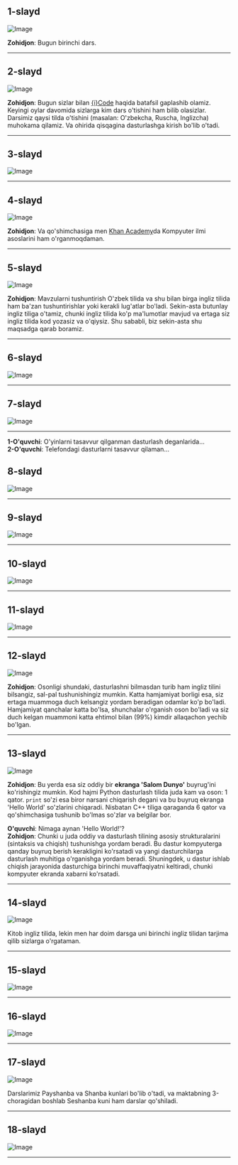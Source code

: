 ## 1-slayd

![Image](/icode/Posts/Post1/cover.jpg)

**Zohidjon**: Bugun birinchi dars.

---

## 2-slayd

![Image](/icode/Posts/Post1/2.jpg)

**Zohidjon**: Bugun sizlar bilan [{i}Code](https://zohidjondev.github.io/icode/) haqida batafsil gaplashib olamiz. Keyingi oylar davomida sizlarga kim dars o'tishini ham bilib olasizlar. Darsimiz qaysi tilda o'tishini (masalan: O'zbekcha, Ruscha, Inglizcha) muhokama qilamiz. Va ohirida qisqagina dasturlashga kirish bo'lib o'tadi.

---

## 3-slayd

![Image](/icode/Posts/Post1/3.jpg)

---

## 4-slayd

![Image](/icode/Posts/Post1/4.jpg)

**Zohidjon**: Va qo'shimchasiga men [Khan Academy](https://en.khanacademy.org/computing/computers-and-internet)da Kompyuter ilmi asoslarini ham o'rganmoqdaman.

---

## 5-slayd

![Image](/icode/Posts/Post1/5.jpg)

**Zohidjon**: Mavzularni tushuntirish O'zbek tilida va shu bilan birga ingliz tilida ham ba'zan tushuntirishlar yoki kerakli lug'atlar bo'ladi. Sekin-asta butunlay ingliz tiliga o'tamiz, chunki ingliz tilida ko'p ma'lumotlar mavjud va ertaga siz ingliz tilida kod yozasiz va o'qiysiz. Shu sababli, biz sekin-asta shu maqsadga qarab boramiz.

---

## 6-slayd

![Image](/icode/Posts/Post1/6.jpg)

---

## 7-slayd

![Image](/icode/Posts/Post1/7.jpg)

---

**1-O'quvchi**: O'yinlarni tasavvur qilganman dasturlash deganlarida...  
**2-O'quvchi**: Telefondagi dasturlarni tasavvur qilaman...

## 8-slayd

![Image](/icode/Posts/Post1/8.jpg)


---

## 9-slayd

![Image](/icode/Posts/Post1/9.jpg)

---

## 10-slayd

![Image](/icode/Posts/Post1/10.jpg)

---

## 11-slayd

![Image](/icode/Posts/Post1/11.jpg)

---

## 12-slayd

![Image](/icode/Posts/Post1/12.jpg)

**Zohidjon**: Osonligi shundaki, dasturlashni bilmasdan turib ham ingliz tilini bilsangiz, sal-pal tushunishingiz mumkin. Katta hamjamiyat borligi esa, siz ertaga muammoga duch kelsangiz yordam beradigan odamlar ko'p bo'ladi. Hamjamiyat qanchalar katta bo'lsa, shunchalar o'rganish oson bo'ladi va siz duch kelgan muammoni katta ehtimol bilan (99%) kimdir allaqachon yechib bo'lgan.

---

## 13-slayd

![Image](/icode/Posts/Post1/13.jpg)

**Zohidjon**: Bu yerda esa siz oddiy bir **ekranga 'Salom Dunyo'** buyrug'ini ko'rishingiz mumkin. Kod hajmi Python dasturlash tilida juda kam va oson: 1 qator. `print` so'zi esa biror narsani chiqarish degani va bu buyruq ekranga 'Hello World' so'zlarini chiqaradi. Nisbatan C++ tiliga qaraganda 6 qator va qo'shimchasiga tushunib bo'lmas so'zlar va belgilar bor.

**O'quvchi**: Nimaga aynan 'Hello World!'?  
**Zohidjon**: Chunki u juda oddiy va dasturlash tilining asosiy strukturalarini (sintaksis va chiqish) tushunishga yordam beradi. Bu dastur kompyuterga qanday buyruq berish kerakligini ko'rsatadi va yangi dasturchilarga dasturlash muhitiga o'rganishga yordam beradi. Shuningdek, u dastur ishlab chiqish jarayonida dasturchiga birinchi muvaffaqiyatni keltiradi, chunki kompyuter ekranda xabarni ko'rsatadi.

---

## 14-slayd

![Image](/icode/Posts/Post1/14.jpg)

Kitob ingliz tilida, lekin men har doim darsga uni birinchi ingliz tilidan tarjima qilib sizlarga o'rgataman.

---

## 15-slayd

![Image](/icode/Posts/Post1/15.jpg)

---

## 16-slayd

![Image](/icode/Posts/Post1/16.jpg)

---

## 17-slayd

![Image](/icode/Posts/Post1/17.jpg)

Darslarimiz Payshanba va Shanba kunlari bo'lib o'tadi, va maktabning 3-choragidan boshlab Seshanba kuni ham darslar qo'shiladi.

---

## 18-slayd

![Image](/icode/Posts/Post1/18.jpg)

---
